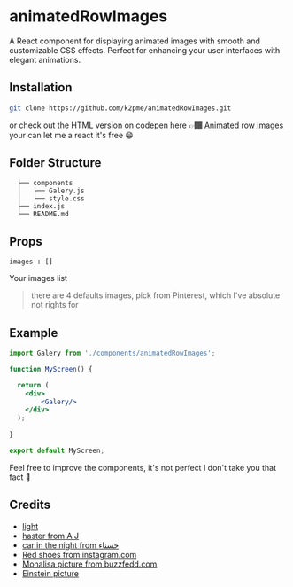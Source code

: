 # animatedRowImages

A React component for displaying animated images with smooth and customizable CSS effects. Perfect for enhancing your user interfaces with elegant animations.

## Installation
  ```bash
  git clone https://github.com/k2pme/animatedRowImages.git
  ```
  or check out the HTML version on codepen here 
  👉🏾 [Animated row images](https://codepen.io/Clodlin-Mantsila/pen/mdZxJzm) your can let me a react it's free 😁

##    Folder Structure

      ├── components
      │   ├── Galery.js
      │   └── style.css
      ├── index.js
      └── README.md

## Props 
  ```
  images : []
  ```
  Your images list
  >there are 4 defaults images, pick from Pinterest, which I've absolute not rights for

## Example 
  ```jsx
  import Galery from './components/animatedRowImages';
  
  function MyScreen() {
  
    return (
      <div>
          <Galery/>
      </div>
    );
    
  }
  
  export default MyScreen;
  ```


Feel free to improve the components, it's not perfect I don't take you that fact 🤣

## Credits
  - [light](https://i.pinimg.com/236x/90/0e/fa/900efa4902d0dc5c886d5d84c798e908.jpg)
  - [haster from A J](https://i.pinimg.com/236x/38/65/21/386521c5e15570a435fddcd124ff61a7.jpg)
  - [car in the night from حسناء](https://i.pinimg.com/236x/de/1d/e7/de1de749efbb8f3db121c5f7ff105cdb.jpg)
  - [Red shoes from instagram.com](https://i.pinimg.com/236x/97/c1/3a/97c13af8e4375077c8dc35fc3dc2911d.jpg)
  - [Monalisa picture from buzzfedd.com](https://i.pinimg.com/236x/7d/d3/b9/7dd3b9fd06e8dd60fd0174ac2b92c133.jpg)
  - [Einstein picture](https://i.pinimg.com/236x/36/51/83/365183f4312af39d63ed5826265d383b.jpg)

  
